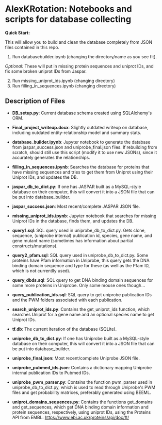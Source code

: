 # AlexKRotation: Notebooks and scripts for database collecting

**Quick Start:** 

This will allow you to build and clean the database completely from JSON files contained in this repo.
1. Run databasebuilder.ipynb (changing the directory/name as you see fit).

*Optional:* 
These will put in missing protein sequences and uniprot IDs, and fix some broken uniprot IDs from Jaspar.

2. Run missing_uniprot_ids.ipynb (changing directory)
3. Run filling_in_sequences.ipynb (changing directory)

## Description of Files

- **DB_setup.py**: Current database schema created using SQLAlchemy's ORM. 

- **Final_project_writeup.docx**: Slightly outdated writeup on database, including outdated entity-relationship model and summary stats.

- **database_builder.ipynb**: Jupyter notebook to generate the database from jaspar_success.json and uniprobe_final.json files. If rebuilding from scratch, should still use this script (modify it to use new JSONs), since it accurately generates the relationships.

- **filling_in_sequences.ipynb**: Searches the database for proteins that have missing sequences and tries to get them from Uniprot using their Uniprot IDs, and updates the DB.

- **jaspar_db_to_dict.py**: If one has JASPAR built as a MySQL-style database on their computer, this will convert it into a JSON file that can be put into database_builder.

- **jaspar_success.json**: Most recent/complete JASPAR JSON file.

- **missing_uniprot_ids.ipynb**: Jupyter notebook that searches for missing Uniprot IDs in the database, finds them, and updates the DB.

- **query1.sql**: SQL query used in uniprobe_db_to_dict.py. Gets clone, sequence, (uniprobe internal) publication id, species, gene name, and gene mutant name (sometimes has information about partial constructs/mutations).

- **query2_pfam.sql**: SQL query used in uniprobe_db_to_dict.py. Some proteins have Pfam information in Uniprobe, this query gets the DNA binding domain sequence and type for these (as well as the Pfam ID, which is not currentlly used).

- **query_dbds.sql**: SQL query to get DNA binding domain sequences for some more proteins in Uniprobe. Only some mouse ones though... 

- **query_publication_ids.sql**: SQL query to get uniprobe publication IDs and the PWM folders associated with each publication.

- **search_uniprot_ids.py**: Contains the get_uniprot_ids function, which searches Uniprot for a gene name and an optional species name to get Uniprot IDs.

- **tf.db**: The current iteration of the database (SQLite).

- **uniprobe_db_to_dict.py**: If one has Uniprobe built as a MySQL-style database on their computer, this will convert it into a JSON file that can be put into database_builder.

- **uniprobe_final.json**: Most recent/complete Uniprobe JSON file.

- **uniprobe_pubmed_ids.json**: Contains a dictionary mapping Uniprobe internal publication IDs to Pubmed IDs.

- **uniprobe_pwm_parser.py**: Contains the function pwm_parser used in uniprobe_db_to_dict.py, which is used to read through Uniprobe's PWM files and get probability matrices, preferably generated using BEEML.

- **uniprot_domains_sequences.py**: Contains the functions get_domains and get_sequences, which get DNA binding domain information and protein sequences, respectively, using uniprot IDs, using the Proteins API from EMBL: https://www.ebi.ac.uk/proteins/api/doc/#/

